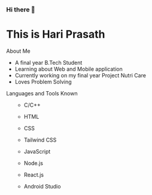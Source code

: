 ### Hi there 👋

<!--
**HariPrasath79/HariPrasath79** is a ✨ _special_ ✨ repository because its `README.md` (this file) appears on your GitHub profile.

Here are some ideas to get you started:

- 🔭 I’m a final year B.Tech Student
- 🌱 I’m currently learning .
- 👯 I’m looking to collaborate on ...
- 🤔 I’m looking for help with ...
- 💬 Ask me about ...
- 📫 How to reach me: ...
- 😄 Pronouns: ...
- ⚡ Fun fact: ...
-->
<h1>This is Hari Prasath</h1>
<p>About Me</p>
<ul>
  <li>A final year B.Tech Student</li>
  <li>Learning about Web and Mobile application</li>
  <li>Currently working on my final year Project Nutri Care</li>
  <li>Loves Problem Solving</li>
</ul>

<p>Languages and Tools Known</p>

<ul>
  <ul>
    <li><p>C/C++</p></li>
    <li><p>HTML</p></li>
    <li><p>CSS</p></li>
    <li><p>Tailwind CSS</p></li>
    <li><p>JavaScript</p></li>
    <li><p>Node.js</p></li>
    <li><p>React.js</p></li>
    <li><p>Android Studio</p></li>
  </ul>
</ul>

